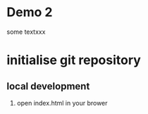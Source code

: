 # Demo 2

some textxxx
# initialise git repository

## local development 

1. open index.html in your brower
